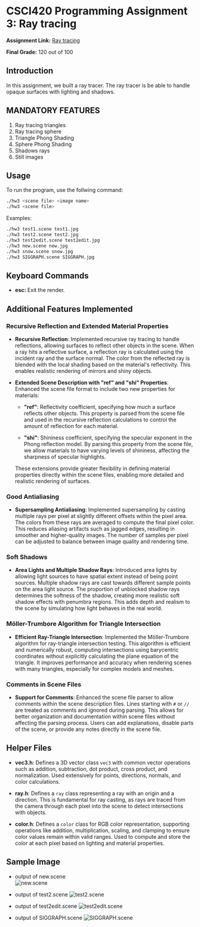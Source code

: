 # CSCI420 Programming Assignment 3: Ray tracing

**Assignment Link:** [Ray tracing](https://odedstein.com/teaching/hs-2024-csci-420/assign3/)

**Final Grade:** 120 out of 100

## Introduction 
In this assignment, we built a ray tracer. The ray tracer is be able to handle opaque surfaces with lighting and shadows.

## MANDATORY FEATURES
1) Ray tracing triangles 
2) Ray tracing sphere 
3) Triangle Phong Shading 
4) Sphere Phong Shading 
5) Shadows rays 
6) Still images 

## Usage
To run the program, use the follwing command:
```bash
./hw3 <scene file> <image name>
./hw3 <scene file>
```

Examples:
```bash
./hw3 test1.scene test1.jpg
./hw3 test2.scene test2.jpg
./hw3 test2edit.scene test2edit.jpg
./hw3 new.scene new.jpg
./hw3 snow.scene snow.jpg
./hw3 SIGGRAPH.scene SIGGRAPH.jpg
```

## Keyboard Commands
- **esc:** Exit the render.

## Additional Features Implemented

### Recursive Reflection and Extended Material Properties

- **Recursive Reflection**: Implemented recursive ray tracing to handle reflections, allowing surfaces to reflect other objects in the scene. When a ray hits a reflective surface, a reflection ray is calculated using the incident ray and the surface normal. The color from the reflected ray is blended with the local shading based on the material's reflectivity. This enables realistic rendering of mirrors and shiny objects.

- **Extended Scene Description with "ref" and "shi" Properties**: Enhanced the scene file format to include two new properties for materials:

  - **"ref"**: Reflectivity coefficient, specifying how much a surface reflects other objects. This property is parsed from the scene file and used in the recursive reflection calculations to control the amount of reflection for each material.

  - **"shi"**: Shininess coefficient, specifying the specular exponent in the Phong reflection model. By parsing this property from the scene file, we allow materials to have varying levels of shininess, affecting the sharpness of specular highlights.

  These extensions provide greater flexibility in defining material properties directly within the scene files, enabling more detailed and realistic rendering of surfaces.

### Good Antialiasing

- **Supersampling Antialiasing**: Implemented supersampling by casting multiple rays per pixel at slightly different offsets within the pixel area. The colors from these rays are averaged to compute the final pixel color. This reduces aliasing artifacts such as jagged edges, resulting in smoother and higher-quality images. The number of samples per pixel can be adjusted to balance between image quality and rendering time.

### Soft Shadows

- **Area Lights and Multiple Shadow Rays**: Introduced area lights by allowing light sources to have spatial extent instead of being point sources. Multiple shadow rays are cast towards different sample points on the area light source. The proportion of unblocked shadow rays determines the softness of the shadow, creating more realistic soft shadow effects with penumbra regions. This adds depth and realism to the scene by simulating how light behaves in the real world.

### Möller-Trumbore Algorithm for Triangle Intersection

- **Efficient Ray-Triangle Intersection**: Implemented the Möller-Trumbore algorithm for ray-triangle intersection testing. This algorithm is efficient and numerically robust, computing intersections using barycentric coordinates without explicitly calculating the plane equation of the triangle. It improves performance and accuracy when rendering scenes with many triangles, especially for complex models and meshes.

### Comments in Scene Files

- **Support for Comments**: Enhanced the scene file parser to allow comments within the scene description files. Lines starting with `#` or `//` are treated as comments and ignored during parsing. This allows for better organization and documentation within scene files without affecting the parsing process. Users can add explanations, disable parts of the scene, or provide any notes directly in the scene file.

## Helper Files

- **vec3.h**: Defines a 3D vector class `vec3` with common vector operations such as addition, subtraction, dot product, cross product, and normalization. Used extensively for points, directions, normals, and color calculations.

- **ray.h**: Defines a `ray` class representing a ray with an origin and a direction. This is fundamental for ray casting, as rays are traced from the camera through each pixel into the scene to detect intersections with objects.

- **color.h**: Defines a `color` class for RGB color representation, supporting operations like addition, multiplication, scaling, and clamping to ensure color values remain within valid ranges. Used to compute and store the color at each pixel based on lighting and material properties.

## Sample Image
- output of new.scene \
![new.scene](<hw3-starterCode/new.jpg>)

- output of test2.scene
![test2.scene](<hw3-starterCode/test2.jpg>)

- output of test2edit.scene
![test2edit.scene](<hw3-starterCode/test2edit.jpg>)

- output of SIGGRAPH.scene
![SIGGRAPH.scene](<hw3-starterCode/SIGGRAPH.jpg>)
